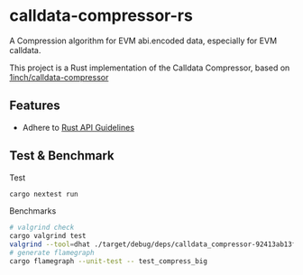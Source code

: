 # calldata-compressor-rs

A Compression algorithm for EVM abi.encoded data, especially for EVM calldata.

This project is a Rust implementation of the Calldata Compressor, based on [1inch/calldata-compressor](https://github.com/1inch/calldata-compressor)

## Features

* Adhere to [Rust API Guidelines](https://rust-lang.github.io/api-guidelines/)

## Test & Benchmark

Test

```sh
cargo nextest run
```

Benchmarks

```sh
# valgrind check
cargo valgrind test
valgrind --tool=dhat ./target/debug/deps/calldata_compressor-92413ab13fccdd8f
# generate flamegraph
cargo flamegraph --unit-test -- test_compress_big
```

